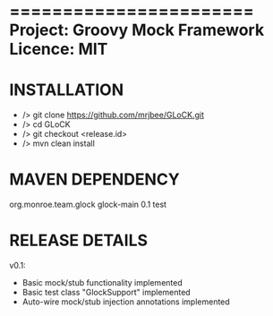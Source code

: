 
=======================
Project: Groovy Mock Framework
Licence: MIT
=======================

INSTALLATION
=======================
* /> git clone https://github.com/mrjbee/GLoCK.git
* /> cd GLoCK
* /> git checkout <release.id>
* /> mvn clean install

MAVEN DEPENDENCY
=======================
<dependency>
  <groupId>org.monroe.team.glock</groupId>
  <artifactId>glock-main</artifactId>
  <version>0.1</version>
  <scope>test</scope>
</dependency>

RELEASE DETAILS
===============
v0.1:
* Basic mock/stub functionality implemented
* Basic test class "GlockSupport" implemented
* Auto-wire mock/stub injection annotations implemented
 


